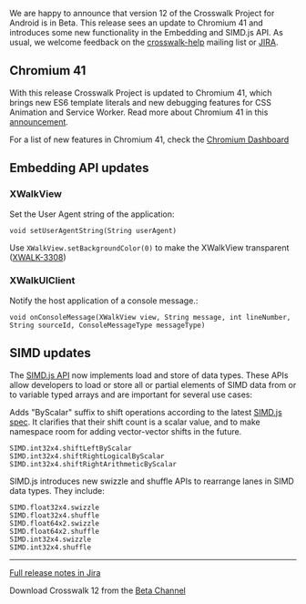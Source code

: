 We are happy to announce that version 12 of the Crosswalk Project for Android is in Beta. This release sees an update to Chromium 41 and introduces some new functionality in the Embedding and SIMD.js API. As usual, we welcome feedback on the [crosswalk-help](https://lists.crosswalk-project.org/mailman/listinfo/crosswalk-help) mailing list or [JIRA](https://crosswalk-project.org/jira/).


## Chromium 41 

With this release Crosswalk Project is updated to Chromium 41, which brings new ES6 template literals and new debugging features for CSS Animation and Service Worker. Read more about Chromium 41 in this [announcement](http://blog.chromium.org/2015/01/chrome-41-beta-new-es6-features-and.html).

For a list of new features in Chromium 41, check the [Chromium Dashboard](https://www.chromestatus.com/features)


## Embedding API updates

### XWalkView

Set the User Agent string of the application:

    void setUserAgentString(String userAgent)

Use `XWalkView.setBackgroundColor(0)` to make the XWalkView transparent ([XWALK-3308](https://crosswalk-project.org/jira/browse/XWALK-3308))

### XWalkUIClient

Notify the host application of a console message.:

    void onConsoleMessage(XWalkView view, String message, int lineNumber, String sourceId, ConsoleMessageType messageType)


## SIMD updates

The [SIMD.js API](https://github.com/johnmccutchan/ecmascript_simd/) now implements load and store of data types. These APIs allow developers to load or store all or partial elements of SIMD data from or to variable typed arrays and are important for several use cases:


Adds "ByScalar" suffix to shift operations according to the latest [SIMD.js spec](https://github.com/johnmccutchan/ecmascript_simd/). It clarifies that their shift count is a scalar value, and to make namespace room for adding vector-vector shifts in the future.

    SIMD.int32x4.shiftLeftByScalar
    SIMD.int32x4.shiftRightLogicalByScalar
    SIMD.int32x4.shiftRightArithmeticByScalar

SIMD.js introduces new swizzle and shuffle APIs to rearrange lanes in SIMD data types. They include:

    SIMD.float32x4.swizzle
    SIMD.float32x4.shuffle
    SIMD.float64x2.swizzle
    SIMD.float64x2.shuffle
    SIMD.int32x4.swizzle
    SIMD.int32x4.shuffle

***

[Full release notes in Jira](https://crosswalk-project.org/jira/secure/ReleaseNote.jspa?projectId=10001&version=10800)

Download Crosswalk 12 from the [Beta Channel](https://download.01.org/crosswalk/releases/crosswalk/android/beta/) 